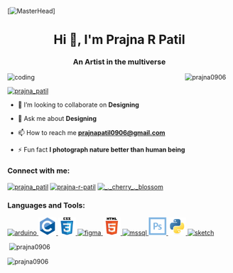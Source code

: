 [![MasterHead](20220720_185443.jpg)]
<h1 align="center">Hi 👋, I'm Prajna R Patil</h1>
<h3 align="center">An Artist in the multiverse</h3>
<img allign="right" alt="coding"  width="400"  src="https://res.cloudinary.com/practicaldev/image/fetch/s--2bZIjPGC--/c_limit%2Cf_auto%2Cfl_progressive%2Cq_66%2Cw_880/https://dev-to-uploads.s3.amazonaws.com/i/d4tvukbt5mra37cvwklk.gif"
<p align="left"> <img src="https://komarev.com/ghpvc/?username=prajna0906&label=Profile%20views&color=0e75b6&style=flat" alt="prajna0906" /> </p>

<p align="left"> <a href="https://twitter.com/prajna_patil" target="blank"><img src="https://img.shields.io/twitter/follow/prajna_patil?logo=twitter&style=for-the-badge" alt="prajna_patil" /></a> </p>

- 👯 I’m looking to collaborate on **Designing**

- 💬 Ask me about **Designing**

- 📫 How to reach me **prajnapatil0906@gmail.com**

- ⚡ Fun fact **I photograph nature better than human being**

<h3 align="left">Connect with me:</h3>
<p align="left">
<a href="https://twitter.com/prajna_patil" target="blank"><img align="center" src="https://raw.githubusercontent.com/rahuldkjain/github-profile-readme-generator/master/src/images/icons/Social/twitter.svg" alt="prajna_patil" height="30" width="40" /></a>
<a href="https://linkedin.com/in/prajna-r-patil" target="blank"><img align="center" src="https://raw.githubusercontent.com/rahuldkjain/github-profile-readme-generator/master/src/images/icons/Social/linked-in-alt.svg" alt="prajna-r-patil" height="30" width="40" /></a>
<a href="https://instagram.com/_._cherry_._blossom" target="blank"><img align="center" src="https://raw.githubusercontent.com/rahuldkjain/github-profile-readme-generator/master/src/images/icons/Social/instagram.svg" alt="_._cherry_._blossom" height="30" width="40" /></a>
</p>

<h3 align="left">Languages and Tools:</h3>
<p align="left"> <a href="https://www.arduino.cc/" target="_blank" rel="noreferrer"> <img src="https://cdn.worldvectorlogo.com/logos/arduino-1.svg" alt="arduino" width="40" height="40"/> </a> <a href="https://www.cprogramming.com/" target="_blank" rel="noreferrer"> <img src="https://raw.githubusercontent.com/devicons/devicon/master/icons/c/c-original.svg" alt="c" width="40" height="40"/> </a> <a href="https://www.w3schools.com/css/" target="_blank" rel="noreferrer"> <img src="https://raw.githubusercontent.com/devicons/devicon/master/icons/css3/css3-original-wordmark.svg" alt="css3" width="40" height="40"/> </a> <a href="https://www.figma.com/" target="_blank" rel="noreferrer"> <img src="https://www.vectorlogo.zone/logos/figma/figma-icon.svg" alt="figma" width="40" height="40"/> </a> <a href="https://www.w3.org/html/" target="_blank" rel="noreferrer"> <img src="https://raw.githubusercontent.com/devicons/devicon/master/icons/html5/html5-original-wordmark.svg" alt="html5" width="40" height="40"/> </a> <a href="https://www.microsoft.com/en-us/sql-server" target="_blank" rel="noreferrer"> <img src="https://www.svgrepo.com/show/303229/microsoft-sql-server-logo.svg" alt="mssql" width="40" height="40"/> </a> <a href="https://www.photoshop.com/en" target="_blank" rel="noreferrer"> <img src="https://raw.githubusercontent.com/devicons/devicon/master/icons/photoshop/photoshop-line.svg" alt="photoshop" width="40" height="40"/> </a> <a href="https://www.python.org" target="_blank" rel="noreferrer"> <img src="https://raw.githubusercontent.com/devicons/devicon/master/icons/python/python-original.svg" alt="python" width="40" height="40"/> </a> <a href="https://www.sketch.com/" target="_blank" rel="noreferrer"> <img src="https://www.vectorlogo.zone/logos/sketchapp/sketchapp-icon.svg" alt="sketch" width="40" height="40"/> </a> </p>

<p>&nbsp;<img align="center" src="https://github-readme-stats.vercel.app/api?username=prajna0906&show_icons=true&locale=en" alt="prajna0906" /></p>

<p><img align="center" src="https://github-readme-streak-stats.herokuapp.com/?user=prajna0906&" alt="prajna0906" /></p>

